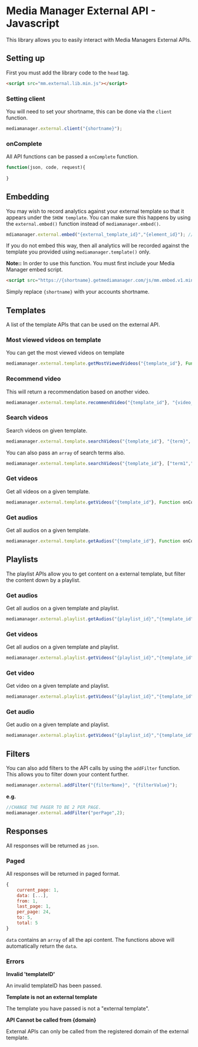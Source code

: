 # Media Manager External API - Javascript

This library allows you to easily interact with Media Managers External APIs.

## Setting up

First you must add the library code to the ``head`` tag.

``` html
<script src="mm.external.lib.min.js"></script>
```

### Setting client

You will need to set your shortname, this can be done via the ``client`` function.

``` javascript
mediamanager.external.client("{shortname}");
```

### onComplete

All API functions can be passed a ``onComplete`` function. 

``` javascript
function(json, code, request){
  
}
```

## Embedding

You may wish to record analytics against your external template so that it appears under the ``SHOW template``. You can make sure this happens by using the ``external.embed()`` function instead of ``mediamanager.embed()``.

``` javascript
mdiamanager.external.embed("{external_template_id}","{element_id}"); //element_id is not required
```

If you do not embed this way, then all analytics will be recorded against the template you provided using ``mediamanager.template()`` only.

**Note::** In order to use this function. You must first include your Media Manager embed script.

``` html
<script src="https://{shortname}.getmediamanager.com/js/mm.embed.v1.min.js"></script>
```

Simply replace ``{shortname}`` with your accounts shortname.

## Templates

A list of the template APIs that can be used on the external API.

### Most viewed videos on template

You can get the most viewed videos on template

``` javascript
mediamanager.external.template.getMostViewedVideos("{template_id"}, Function onComplete);
```

### Recommend video

This will return a recommendation based on another video.

``` javascript
mediamanager.external.template.recommendVideo("{template_id"}, "{video_id}", Function onComplete);
```

### Search videos

Search videos on given template. 

``` javascript
mediamanager.external.template.searchVideos("{template_id"}, "{term}", Function onComplete);
```

You can also pass an ``array`` of search terms also.

``` javascript
mediamanager.external.template.searchVideos("{template_id"}, ["term1","term2"], Function onComplete);
```

### Get videos

Get all videos on a given template.

``` javascript
mediamanager.external.template.getVideos("{template_id"}, Function onComplete);
```

### Get audios

Get all audios on a given template.

``` javascript
mediamanager.external.template.getAudios("{template_id"}, Function onComplete);
```

## Playlists

The playlist APIs allow you to get content on a external template, but filter the content down by a playlist.

### Get audios

Get all audios on a given template and playlist.

``` javascript
mediamanager.external.playlist.getAudios("{playlist_id}","{template_id"}, Function onComplete);
```

### Get videos

Get all audios on a given template and playlist.

``` javascript
mediamanager.external.playlist.getVideos("{playlist_id}","{template_id"}, Function onComplete);
```

### Get video

Get video on a given template and playlist.

``` javascript
mediamanager.external.playlist.getVideos("{playlist_id}","{template_id"},"{video_id}", Function onComplete);
```

### Get audio

Get audio on a given template and playlist.

``` javascript
mediamanager.external.playlist.getVideos("{playlist_id}","{template_id"},"{audio_id}", Function onComplete);
```

## Filters

You can also add filters to the API calls by using the ``addFilter`` function. This allows you to filter down your content further.

``` javascript
mediamanager.external.addFilter("{filterName}", "{filterValue}");
```

**e.g.**

``` javascript
//CHANGE THE PAGER TO BE 2 PER PAGE.
mediamanager.external.addFilter("perPage",2);
```

## Responses

All responses will be returned as ``json``.

### Paged

All responses will be returned in paged format.

``` javascript
{
    current_page: 1,
    data: [...],
    from: 1,
    last_page: 1,
    per_page: 24,
    to: 5,
    total: 5
}
```

``data`` contains an ``array`` of all the api content. The functions above will automatically return the ``data``.

### Errors

**Invalid 'templateID'**

An invalid templateID has been passed.

**Template is not an external template**

The template you have passed is not a "external template".

**API Cannot be called from {domain}**

External APIs can only be called from the registered domain of the external template.